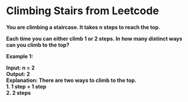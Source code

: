 <h1>Climbing Stairs from Leetcode</h1>
<b>You are climbing a staircase. It takes n steps to reach the top.

Each time you can either climb 1 or 2 steps. In how many distinct ways can you climb to the top?

 

Example 1:

Input: n = 2
<br>Output: 2
<br>Explanation: There are two ways to climb to the top.
<br>1. 1 step + 1 step
<br>2. 2 steps
